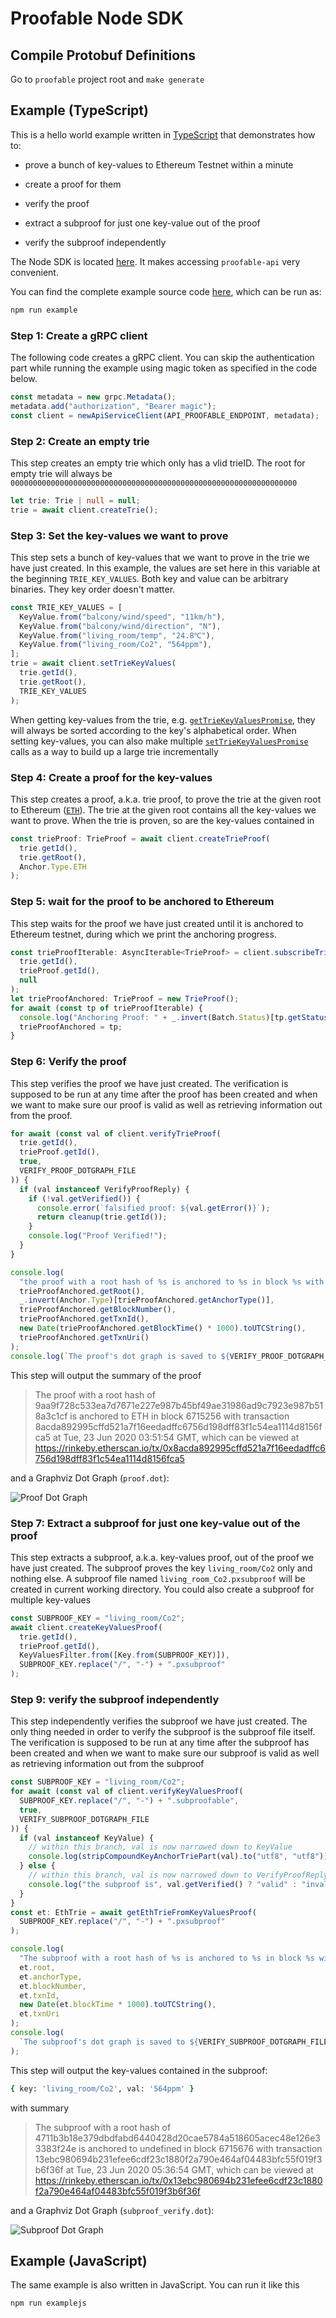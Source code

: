 # Proofable Node SDK

## Compile Protobuf Definitions

Go to `proofable` project root and `make generate`

## Example (TypeScript)

This is a hello world example written in [TypeScript](https://www.typescriptlang.org/) that demonstrates how to:

- prove a bunch of key-values to Ethereum Testnet within a minute

- create a proof for them

- verify the proof

- extract a subproof for just one key-value out of the proof

- verify the subproof independently

The Node SDK is located [here](https://github.com/SouthbankSoftware/proofable/tree/master/node_sdk). It makes accessing `proofable-api` very convenient.

You can find the complete example source code [here](https://github.com/SouthbankSoftware/proofable/blob/master/node_sdk/src/examples/example.ts), which can be run as:

```zsh
npm run example
```

### Step 1: Create a gRPC client

The following code creates a gRPC client. You can skip the authentication part while running the example using magic token as specified in the code below.

```typescript
const metadata = new grpc.Metadata();
metadata.add("authorization", "Bearer magic");
const client = newApiServiceClient(API_PROOFABLE_ENDPOINT, metadata);
```

### Step 2: Create an empty trie

This step creates an empty trie which only has a vlid trieID. The root for empty trie will always be `0000000000000000000000000000000000000000000000000000000000000000`

```typescript
let trie: Trie | null = null;
trie = await client.createTrie();
```

### Step 3: Set the key-values we want to prove

This step sets a bunch of key-values that we want to prove in the trie we have just created. In this example, the values are set here in this variable at the beginning `TRIE_KEY_VALUES`. Both key and value can be arbitrary binaries. They key order doesn't matter.

```typescript
const TRIE_KEY_VALUES = [
  KeyValue.from("balcony/wind/speed", "11km/h"),
  KeyValue.from("balcony/wind/direction", "N"),
  KeyValue.from("living_room/temp", "24.8℃"),
  KeyValue.from("living_room/Co2", "564ppm"),
];
trie = await client.setTrieKeyValues(
  trie.getId(),
  trie.getRoot(),
  TRIE_KEY_VALUES
);
```

When getting key-values from the trie, e.g. [`getTrieKeyValuesPromise`](docs/modules/_api_api_.html#gettriekeyvaluespromise), they will always be sorted according to the key's alphabetical order. When setting key-values, you can also make multiple [`setTrieKeyValuesPromise`](docs/modules/_api_api_.html#settriekeyvaluespromise) calls as a way to build up a large trie incrementally

### Step 4: Create a proof for the key-values

This step creates a proof, a.k.a. trie proof, to prove the trie at the given root to Ethereum ([`ETH`](https://www.proofable.io/docs/anchor.html#anchor.Anchor.Type)). The trie at the given root contains all the key-values we want to prove. When the trie is proven, so are the key-values contained in

```typescript
const trieProof: TrieProof = await client.createTrieProof(
  trie.getId(),
  trie.getRoot(),
  Anchor.Type.ETH
);
```

### Step 5: wait for the proof to be anchored to Ethereum

This step waits for the proof we have just created until it is anchored to Ethereum testnet, during which we print the anchoring progress.

```typescript
const trieProofIterable: AsyncIterable<TrieProof> = client.subscribeTrieProof(
  trie.getId(),
  trieProof.getId(),
  null
);
let trieProofAnchored: TrieProof = new TrieProof();
for await (const tp of trieProofIterable) {
  console.log("Anchoring Proof: " + _.invert(Batch.Status)[tp.getStatus()]);
  trieProofAnchored = tp;
}
```

### Step 6: Verify the proof

This step verifies the proof we have just created. The verification is supposed to be run at any time after the proof has been created and when we want to make sure our proof is valid as well as retrieving information out from the proof.

```typescript
for await (const val of client.verifyTrieProof(
  trie.getId(),
  trieProof.getId(),
  true,
  VERIFY_PROOF_DOTGRAPH_FILE
)) {
  if (val instanceof VerifyProofReply) {
    if (!val.getVerified()) {
      console.error(`falsified proof: ${val.getError()}`);
      return cleanup(trie.getId());
    }
    console.log("Proof Verified!");
  }
}

console.log(
  "the proof with a root hash of %s is anchored to %s in block %s with transaction %s at %s, which can be viewed at %s",
  trieProofAnchored.getRoot(),
  _.invert(Anchor.Type)[trieProofAnchored.getAnchorType()],
  trieProofAnchored.getBlockNumber(),
  trieProofAnchored.getTxnId(),
  new Date(trieProofAnchored.getBlockTime() * 1000).toUTCString(),
  trieProofAnchored.getTxnUri()
);
console.log(`The proof's dot graph is saved to ${VERIFY_PROOF_DOTGRAPH_FILE}`);
```

This step will output the summary of the proof

> The proof with a root hash of 9aa9f728c533ea7d7671e227e987b45bf49ae31986ad9c7923e987b518a3c1cf is anchored to ETH in block 6715256 with transaction 8acda892995cffd521a7f16eedadffc6756d198dff83f1c54ea1114d8156fca5 at Tue, 23 Jun 2020 03:51:54 GMT, which can be viewed at https://rinkeby.etherscan.io/tx/0x8acda892995cffd521a7f16eedadffc6756d198dff83f1c54ea1114d8156fca5

and a Graphviz Dot Graph (`proof.dot`):

![Proof Dot Graph](https://github.com/SouthbankSoftware/proofable/raw/master/docs/images/example_proof.svg)

### Step 7: Extract a subproof for just one key-value out of the proof

This step extracts a subproof, a.k.a. key-values proof, out of the proof we have just created. The subproof proves the key `living_room/Co2` only and nothing else. A subproof file named `living_room_Co2.pxsubproof` will be created in current working directory. You could also create a subproof for multiple key-values

```typescript
const SUBPROOF_KEY = "living_room/Co2";
await client.createKeyValuesProof(
  trie.getId(),
  trieProof.getId(),
  KeyValuesFilter.from([Key.from(SUBPROOF_KEY)]),
  SUBPROOF_KEY.replace("/", "-") + ".pxsubproof"
);
```

### Step 9: verify the subproof independently

This step independently verifies the subproof we have just created. The only thing needed in order to verify the subproof is the subproof file itself. The verification is supposed to be run at any time after the subproof has been created and when we want to make sure our subproof is valid as well as retrieving information out from the subproof

```typescript
const SUBPROOF_KEY = "living_room/Co2";
for await (const val of client.verifyKeyValuesProof(
  SUBPROOF_KEY.replace("/", "-") + ".subproofable",
  true,
  VERIFY_SUBPROOF_DOTGRAPH_FILE
)) {
  if (val instanceof KeyValue) {
    // within this branch, val is now narrowed down to KeyValue
    console.log(stripCompoundKeyAnchorTriePart(val).to("utf8", "utf8"));
  } else {
    // within this branch, val is now narrowed down to VerifyProofReply
    console.log("the subproof is", val.getVerified() ? "valid" : "invalid");
  }
}
const et: EthTrie = await getEthTrieFromKeyValuesProof(
  SUBPROOF_KEY.replace("/", "-") + ".pxsubproof"
);

console.log(
  "The subproof with a root hash of %s is anchored to %s in block %s with transaction %s on %s, which can be viewed at %s",
  et.root,
  et.anchorType,
  et.blockNumber,
  et.txnId,
  new Date(et.blockTime * 1000).toUTCString(),
  et.txnUri
);
console.log(
  `The subproof's dot graph is saved to ${VERIFY_SUBPROOF_DOTGRAPH_FILE}`
);
```

This step will output the key-values contained in the subproof:

```zsh
{ key: 'living_room/Co2', val: '564ppm' }
```

with summary

> The subproof with a root hash of 4711b3b18e379dbdfabd6440428d20cae5784a518605acec48e126e33383f24e is anchored to undefined in block 6715676 with transaction 13ebc980694b231efee6cdf23c1880f2a790e464af04483bfc55f019f3b6f36f at Tue, 23 Jun 2020 05:36:54 GMT, which can be viewed at https://rinkeby.etherscan.io/tx/0x13ebc980694b231efee6cdf23c1880f2a790e464af04483bfc55f019f3b6f36f

and a Graphviz Dot Graph (`subproof_verify.dot`):

![Subproof Dot Graph](https://github.com/SouthbankSoftware/proofable/raw/master/docs/images/example_subproof.svg)

## Example (JavaScript)

The same example is also written in JavaScript. You can run it like this

```zsh
npm run examplejs
```
